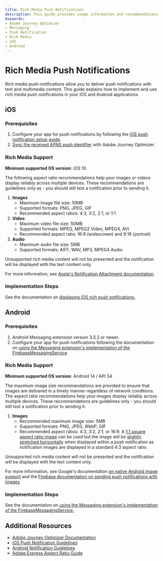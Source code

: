 ```yaml
---
title: Rich Media Push Notifications
description: This guide provides usage information and recommendations for implementing rich media push notifications in your iOS and Android applications with Adobe Journey Optimizer.
keywords:
- Adobe Journey Optimizer
- Messaging
- Push Notification
- Rich Media
- iOS
- Android
---
```


# Rich Media Push Notifications

Rich media push notifications allow you to deliver push notifications with text and multimedia content. This guide explains how to implement and use rich media push notifications in your iOS and Android applications.

## iOS

### Prerequisites

1. Configure your app for push notifications by following the [iOS push notification setup guide](https://developer.apple.com/documentation/usernotifications/registering-your-app-with-apns).
2. [Sync the received APNS push identifier](./ios/api-reference.md#sync-the-push-token) with Adobe Journey Optimizer.

### Rich Media Support

**Minimum supported OS version**: iOS 10.

<InlineAlert variant="info" slots="text"/>

The following aspect ratio recommendations help your images or videos display reliably across multiple devices. These recommendations are guidelines only as  - you should still test a notification prior to sending it.

1. **Images**
   * Maximum image file size: 10MB
   * Supported formats: PNG, JPEG, GIF
   * Recommended aspect ratios: 4:3, 3:2, 2:1, or 1:1
2. **Video**
   * Maximum video file size: 50MB
   * Supported formats: MPEG, MPEG2 Video, MPEG4, AVI
   * Recommended aspect ratio: 16:9 (widescreen) and 9:16 (portrait)
3. **Audio**
   * Maximum audio file size: 5MB
   * Supported formats: AIFF, WAV, MP3, MPEG4 Audio

Unsupported rich media content will not be presented and the notification will be displayed with the text content only.

For more information, see [Apple's Notification Attachment documentation](https://developer.apple.com/documentation/usernotifications/unnotificationattachment#Supported-File-Types).

### Implementation Steps

See the documentation on [displaying iOS rich push notifications.](./ios/display-rich-notifications.md)

## Android

### Prerequisites

1. Android Messaging extension version 3.3.2 or newer.
2. Configure your app for push notifications following the documentation on [using the Messaging extension's implementation of the FirebaseMessagingService](./android/automatic-display-and-tracking.md#register-messaging-extensions-firebasemessagingservice)

### Rich Media Support

**Minimum supported OS version**: Android 14 / API 34

<InlineAlert variant="info" slots="text"/>

The maximum image size recommendations are provided to ensure that images are delivered in a timely manner regardless of network conditions. The aspect ratio recommendations help your images display reliably across multiple devices. These recommendations are guidelines only - you should still test a notification prior to sending it.

1. **Images**
   * Recommended maximum image size: 5MB
   * Supported formats: PNG, JPEG, WebP, GIF
   * Recommended aspect ratios: 4:3, 3:2, 2:1, or 16:9. A [1:1 square aspect ratio image](../assets/push-notification/square-image.png) can be used but the image will be [slightly stretched horizontally](../assets/push-notification/square-image-android-push.png) when displayed within a push notification as notification images are displayed in a standard 4:3 aspect ratio.

Unsupported rich media content will not be presented and the notification will be displayed with the text content only.

For more information, see Google's documentation [on native Android image support](https://developer.android.com/media/platform/supported-formats#image-formats) and the [Firebase documentation on sending push notifications with images](https://firebase.google.com/docs/cloud-messaging/android/send-image).

### Implementation Steps

See the documentation on [using the Messaging extension's implementation of the FirebaseMessagingService.](./android/automatic-display-and-tracking.md#register-messaging-extensions-firebasemessagingservice)

## Additional Resources

* [Adobe Journey Optimizer Documentation](https://experienceleague.adobe.com/docs/journey-optimizer/using/push/design-push.html)
* [iOS Push Notification Guidelines](https://developer.apple.com/documentation/usernotifications)
* [Android Notification Guidelines](https://developer.android.com/guide/topics/ui/notifiers/notifications)
* [Adobe Express Aspect Ratio Guide](https://www.adobe.com/express/discover/sizes/photo-aspect-ratio)